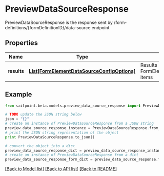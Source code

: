 # PreviewDataSourceResponse

PreviewDataSourceResponse is the response sent by /form-definitions/{formDefinitionID}/data-source endpoint

## Properties
Name | Type | Description | Notes
------------ | ------------- | ------------- | -------------
**results** | [**List[FormElementDataSourceConfigOptions]**](FormElementDataSourceConfigOptions.md) | Results holds a list of FormElementDataSourceConfigOptions items | [optional] 

## Example

```python
from sailpoint.beta.models.preview_data_source_response import PreviewDataSourceResponse

# TODO update the JSON string below
json = "{}"
# create an instance of PreviewDataSourceResponse from a JSON string
preview_data_source_response_instance = PreviewDataSourceResponse.from_json(json)
# print the JSON string representation of the object
print PreviewDataSourceResponse.to_json()

# convert the object into a dict
preview_data_source_response_dict = preview_data_source_response_instance.to_dict()
# create an instance of PreviewDataSourceResponse from a dict
preview_data_source_response_form_dict = preview_data_source_response.from_dict(preview_data_source_response_dict)
```
[[Back to Model list]](../README.md#documentation-for-models) [[Back to API list]](../README.md#documentation-for-api-endpoints) [[Back to README]](../README.md)


